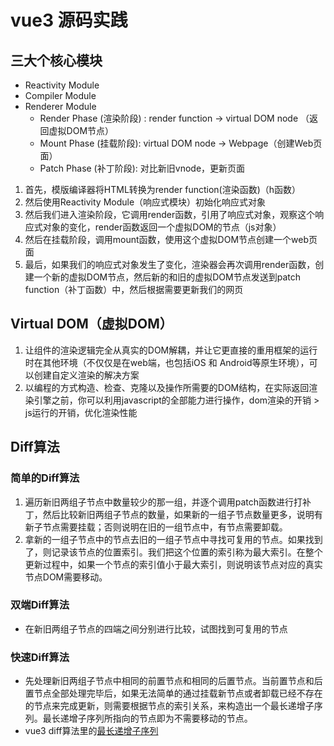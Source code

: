 # vue3 源码实践

## 三大个核心模块

- Reactivity Module
- Compiler Module
- Renderer Module
    - Render Phase (渲染阶段) : render function → virtual DOM node （返回虚拟DOM节点）
    - Mount Phase (挂载阶段): virtual DOM node → Webpage（创建Web页面）
    - Patch Phase (补丁阶段): 对比新旧vnode，更新页面
1. 首先，模版编译器将HTML转换为render function(渲染函数)（h函数）
2. 然后使用Reactivity Module（响应式模块）初始化响应式对象
3. 然后我们进入渲染阶段，它调用render函数，引用了响应式对象，观察这个响应式对象的变化，render函数返回一个虚拟DOM的节点（js对象）
4. 然后在挂载阶段，调用mount函数，使用这个虚拟DOM节点创建一个web页面
5. 最后，如果我们的响应式对象发生了变化，渲染器会再次调用render函数，创建一个新的虚拟DOM节点，然后新的和旧的虚拟DOM节点发送到patch function（补丁函数）中，然后根据需要更新我们的网页

## Virtual DOM（虚拟DOM）

1. 让组件的渲染逻辑完全从真实的DOM解耦，并让它更直接的重用框架的运行时在其他环境（不仅仅是在web端，也包括iOS 和 Android等原生环境），可以创建自定义渲染的解决方案
2. 以编程的方式构造、检查、克隆以及操作所需要的DOM结构，在实际返回渲染引擎之前，你可以利用javascript的全部能力进行操作，dom渲染的开销 > js运行的开销，优化渲染性能

## Diff算法
### 简单的Diff算法
1. 遍历新旧两组子节点中数量较少的那一组，并逐个调用patch函数进行打补丁，然后比较新旧两组子节点的数量，如果新的一组子节点数量更多，说明有新子节点需要挂载；否则说明在旧的一组节点中，有节点需要卸载。
2. 拿新的一组子节点中的节点去旧的一组子节点中寻找可复用的节点。如果找到了，则记录该节点的位置索引。我们把这个位置的索引称为最大索引。在整个更新过程中，如果一个节点的索引值小于最大索引，则说明该节点对应的真实节点DOM需要移动。

### 双端Diff算法
* 在新旧两组子节点的四端之间分别进行比较，试图找到可复用的节点

### 快速Diff算法
* 先处理新旧两组子节点中相同的前置节点和相同的后置节点。当前置节点和后置节点全部处理完毕后，如果无法简单的通过挂载新节点或者卸载已经不存在的节点来完成更新，则需要根据节点的索引关系，来构造出一个最长递增子序列。最长递增子序列所指向的节点即为不需要移动的节点。
* vue3 diff算法里的[最长递增子序列](https://github.com/vuejs/core/blob/main/packages/runtime-core/src/renderer.ts#L2407-L2446)
